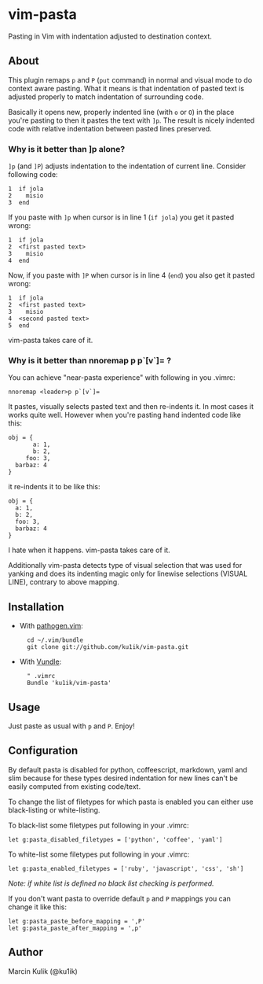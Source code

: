 # vim-pasta

Pasting in Vim with indentation adjusted to destination context.

## About

This plugin remaps `p` and `P` (`put` command) in normal and visual mode to do
context aware pasting. What it means is that indentation of pasted text is
adjusted properly to match indentation of surrounding code.

Basically it opens new, properly indented line (with `o` or `O`) in the place
you're pasting to then it pastes the text with `]p`. The result is nicely
indented code with relative indentation between pasted lines preserved.

### Why is it better than ]p alone?

`]p` (and `]P`) adjusts indentation to the indentation of current line.
Consider following code:

    1  if jola
    2    misio
    3  end

If you paste with `]p` when cursor is in line 1 (`if jola`) you get it pasted
wrong:

    1  if jola
    2  <first pasted text>
    3    misio
    4  end

Now, if you paste with `]P` when cursor is in line 4 (`end`) you also get it
pasted wrong:

    1  if jola
    2  <first pasted text>
    3    misio
    4  <second pasted text>
    5  end

vim-pasta takes care of it.

### Why is it better than nnoremap <leader>p p\`[v\`]= ?

You can achieve "near-pasta experience" with following in you .vimrc:

    nnoremap <leader>p p`[v`]=

It pastes, visually selects pasted text and then re-indents it. In most cases
it works quite well. However when you're pasting hand indented code like this:

    obj = {
           a: 1,
           b: 2,
         foo: 3,
      barbaz: 4
    }

it re-indents it to be like this:

    obj = {
      a: 1,
      b: 2,
      foo: 3,
      barbaz: 4
    }

I hate when it happens. vim-pasta takes care of it.

Additionally vim-pasta detects type of visual selection that was used for
yanking and does its indenting magic only for linewise selections (VISUAL LINE),
contrary to above mapping.

## Installation

* With [pathogen.vim](https://github.com/tpope/vim-pathogen):

        cd ~/.vim/bundle
        git clone git://github.com/ku1ik/vim-pasta.git

* With [Vundle](https://github.com/gmarik/vundle):

        " .vimrc
        Bundle 'ku1ik/vim-pasta'

## Usage

Just paste as usual with `p` and `P`. Enjoy!

## Configuration

By default pasta is disabled for python, coffeescript, markdown, yaml and slim
because for these types desired indentation for new lines can't be easily
computed from existing code/text.

To change the list of filetypes for which pasta is enabled you can either
use black-listing or white-listing.

To black-list some filetypes put following in your .vimrc:

    let g:pasta_disabled_filetypes = ['python', 'coffee', 'yaml']

To white-list some filetypes put following in your .vimrc:

    let g:pasta_enabled_filetypes = ['ruby', 'javascript', 'css', 'sh']

*Note: if white list is defined no black list checking is performed.*

If you don't want pasta to override default `p` and `P` mappings you can
change it like this:

    let g:pasta_paste_before_mapping = ',P'
    let g:pasta_paste_after_mapping = ',p'

## Author

Marcin Kulik (@ku1ik)
